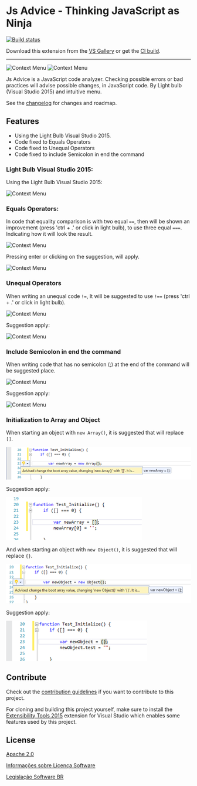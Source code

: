 # Js Advice - Thinking JavaScript as Ninja

[![Build status](https://ci.appveyor.com/api/projects/status/au4adqoicqd04ip1?svg=true)](https://ci.appveyor.com/project/MackMendes/jsadvice-beta)

Download this extension from the [VS Gallery](https://visualstudiogallery.msdn.microsoft.com/fdb40cc5-7e22-4d35-9b07-ce7e5aee3a46?SRC=VSIDE)
or get the [CI build](http://vsixgallery.com/extension/8e5bc658-1ed9-4839-939b-204b758063a6/).

---------------------------------------

![Context Menu](art/logo/coruja-175x175.png) ![Context Menu](art/logo/js-advice-350.png)


Js Advice is a JavaScript code analyzer. Checking possible errors or bad practices will advise possible changes, in JavaScript code. By Light bulb (Visual Studio 2015) and intuitive menu.

See the [changelog](CHANGELOG.md) for changes and roadmap.

## Features

- Using the Light Bulb Visual Studio 2015.
- Code fixed to Equals Operators
- Code fixed to Unequal Operators
- Code fixed to include Semicolon in end the command

### Light Bulb Visual Studio 2015:
Using the Light Bulb Visual Studio 2015:

![Context Menu](art/features/LightBulb.PNG)

### Equals Operators:
In code that equality comparison is with two equal `==`, then will be shown an improvement (press 'ctrl + .' or click in light bulb), to use three equal `===`. Indicating how it will look the result.  

![Context Menu](art/features/EqualOperators1.PNG)

Pressing enter or clicking on the suggestion, will apply.

![Context Menu](art/features/EqualOperators2.PNG)

### Unequal Operators
When writing an unequal code `!=`, It will be suggested to use `!==` (press 'ctrl + .' or click in light bulb).

![Context Menu](art/features/UnequalOperators.PNG)

Suggestion apply:

![Context Menu](art/features/UnequalOperators2.PNG)

### Include Semicolon in end the command
When writing code that has no semicolon (;) at the end of the command will be suggested place.

![Context Menu](art/features/IncludeSemicolon.PNG)

Suggestion apply:

![Context Menu](art/features/IncludeSemicolon2.PNG)


### Initialization to Array and Object
When starting an object with `new Array()`, it is suggested that will replace `[]`.

![Context Menu](art/features/InitializeArray.PNG)

Suggestion apply:

![Context Menu](art/features/InitializeArray2.PNG)


And when starting an object with `new Object()`, it is suggested that will replace `{}`.

![Context Menu](art/features/InitializeObject.PNG)

Suggestion apply:

![Context Menu](art/features/InitializeObject2.PNG)



## Contribute
Check out the [contribution guidelines](CONTRIBUTING.md)
if you want to contribute to this project.

For cloning and building this project yourself, make sure
to install the
[Extensibility Tools 2015](https://visualstudiogallery.msdn.microsoft.com/ab39a092-1343-46e2-b0f1-6a3f91155aa6)
extension for Visual Studio which enables some features
used by this project.

## License
[Apache 2.0](LICENSE)

[Informações sobre Licença Software](http://pt.stackoverflow.com/questions/76093/aplicar-licen%C3%A7as-ao-github)

[Legislação Software BR](http://www.inpi.gov.br/menu-servicos/programa-de-computador/legislacao-programa-de-computador)
